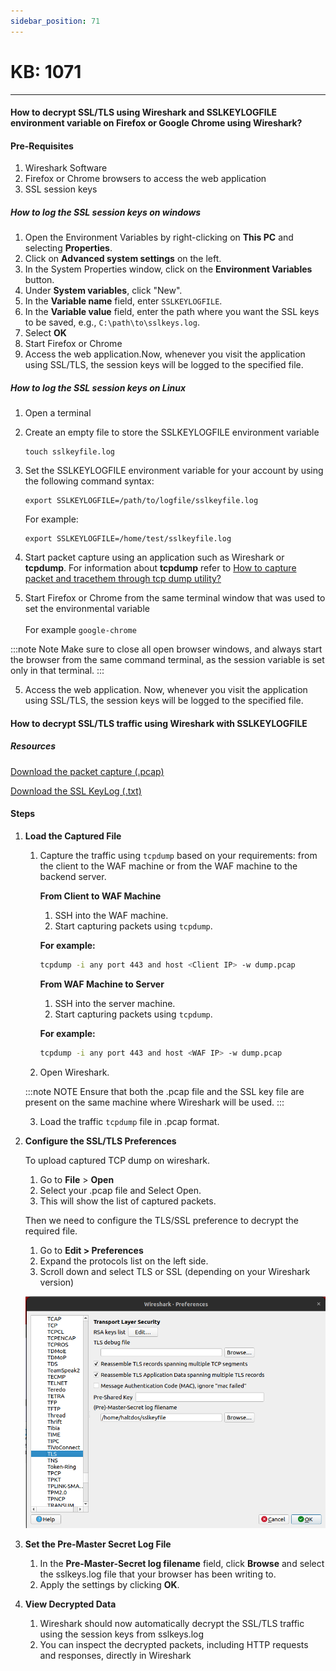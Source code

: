 ```yaml
---
sidebar_position: 71
---
```


# KB: 1071

---

#### **How to decrypt SSL/TLS using Wireshark and SSLKEYLOGFILE environment variable on Firefox or Google Chrome using Wireshark?**

#### Pre-Requisites

   1. Wireshark Software
   2. Firefox or Chrome browsers to access the web application
   3. SSL session keys

##### How to log the SSL session keys on windows
      
   1. Open the Environment Variables by right-clicking on **This PC** and selecting **Properties**.
   2. Click on **Advanced system settings** on the left.
   3. In the System Properties window, click on the **Environment Variables** button.
   4. Under **System variables**, click "New".
   5. In the **Variable name** field, enter `SSLKEYLOGFILE`.
   6. In the **Variable value** field, enter the path where you want the SSL keys to be saved, e.g., `C:\path\to\sslkeys.log`.
   7. Select **OK**
   8. Start Firefox or Chrome
   9. Access the web application.Now, whenever you visit the application using SSL/TLS, the session keys will be logged to the specified file.

##### How to log the SSL session keys on Linux
      
1. Open a terminal
2. Create an empty file to store the SSLKEYLOGFILE environment variable

   ```
   touch sslkeyfile.log
   ```

3. Set the SSLKEYLOGFILE environment variable for your account by using the following command syntax: <br/>
  
      ```
      export SSLKEYLOGFILE=/path/to/logfile/sslkeyfile.log
      ```
      For example:  
      
      ```
      export SSLKEYLOGFILE=/home/test/sslkeyfile.log
      ````

3. Start packet capture using an application such as Wireshark or **tcpdump**. For information about **tcpdump** refer to [How to capture packet and tracethem through tcp dump utility?](./kb-1069.md)
4. Start Firefox or Chrome from the same terminal window that was used to set the environmental variable <br/> <br/>
  For example
   `google-chrome`
  
  :::note Note
  Make sure to close all open browser windows, and always start the browser from the same command terminal, as the session variable is set only in that terminal.
  :::
    
5. Access the web application. Now, whenever you visit the application using SSL/TLS, the session keys will be logged to the specified file.

#### How to decrypt SSL/TLS traffic using Wireshark with SSLKEYLOGFILE

##### Resources
[Download the packet capture (.pcap)](/file/enterprise/kb/1071/capture.pcap) 
  
[Download the SSL KeyLog (.txt)](/file/enterprise/kb/1071/prikeyfile.txt)

#### Steps
1. **Load the Captured File**

   1. Capture the traffic using `tcpdump` based on your requirements: from the client to the WAF machine or from the WAF machine to the backend server.

      **From Client to WAF Machine**  
      1. SSH into the WAF machine.  
      1. Start capturing packets using `tcpdump`.  

        **For example:**  
        ```bash
        tcpdump -i any port 443 and host <Client IP> -w dump.pcap
        ```

      **From WAF Machine to Server**  
      1. SSH into the server machine.  
      1. Start capturing packets using `tcpdump`.  

        **For example:**  
        ```bash
        tcpdump -i any port 443 and host <WAF IP> -w dump.pcap
        ```

   2. Open Wireshark. 
   
   :::note NOTE
   Ensure that both the .pcap file and the SSL key file are present on the same machine where Wireshark will be used. 
   ::: 

   3. Load the traffic `tcpdump` file in .pcap format. 

2. **Configure the SSL/TLS Preferences**

   To upload captured TCP dump on wireshark.

   1. Go to **File** > **Open**
   2. Select your .pcap file and Select Open.
   3. This will show the list of captured packets.
   
   Then we need to configure the TLS/SSL preference to decrypt the required file.

   1. Go to **Edit > Preferences**
   2. Expand the protocols list on the left side.
   3. Scroll down and select TLS or SSL (depending on your Wireshark version)

   ![kb-1070](/img/waf/v8/kb/tls.png)

3. **Set the Pre-Master Secret Log File**
   
   1. In the **Pre-Master-Secret log filename** field, click **Browse** and select the sslkeys.log file that your browser has been writing to.
   2. Apply the settings by clicking **OK**.
   
4. **View Decrypted Data**
   
   1. Wireshark should now automatically decrypt the SSL/TLS traffic using the session keys from sslkeys.log
   2. You can inspect the decrypted packets, including HTTP requests and responses, directly in Wireshark  